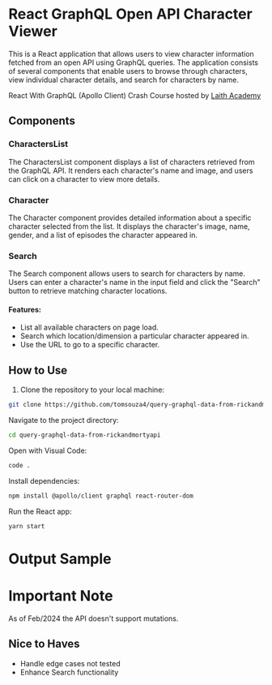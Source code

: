 # React GraphQL Open API Character Viewer

This is a React application that allows users to view character information fetched from an open API using GraphQL queries. The application consists of several components that enable users to browse through characters, view individual character details, and search for characters by name.

React With GraphQL (Apollo Client) Crash Course hosted by [Laith Academy](https://www.youtube.com/watch?v=gAbIQx26wSI)

## Components

### CharactersList
The CharactersList component displays a list of characters retrieved from the GraphQL API. It renders each character's name and image, and users can click on a character to view more details.

### Character
The Character component provides detailed information about a specific character selected from the list. It displays the character's image, name, gender, and a list of episodes the character appeared in.

### Search
The Search component allows users to search for characters by name. Users can enter a character's name in the input field and click the "Search" button to retrieve matching character locations.

#### Features:
- List all available characters on page load.
- Search which location/dimension a particular character appeared in.
- Use the URL to go to a specific character.

## How to Use

1. Clone the repository to your local machine: 

```bash
git clone https://github.com/tomsouza4/query-graphql-data-from-rickandmortyapi.git
```

Navigate to the project directory:
```sh 
cd query-graphql-data-from-rickandmortyapi
```

Open with Visual Code:
```sh 
code .
```

Install dependencies:
```sh 
npm install @apollo/client graphql react-router-dom
```

Run the React app:
```sh
yarn start
```

# Output Sample



# Important Note
As of Feb/2024 the API doesn't support mutations.

## Nice to Haves
- Handle edge cases not tested
- Enhance Search functionality

